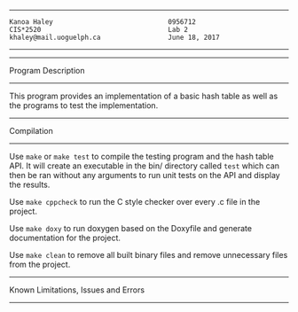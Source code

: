 ****************************************************
```
Kanoa Haley                             0956712
CIS*2520                                Lab 2
khaley@mail.uoguelph.ca                 June 18, 2017
```
****************************************************

*******************
Program Description
*******************
This program provides an implementation of a basic hash table as well
as the programs to test the implementation.

***********
Compilation
***********
Use `make` or `make test` to compile the testing program and the hash table API. It will create an executable in the bin/ directory called `test` which can then be ran without any arguments to run unit tests on the API and display the results.

Use `make cppcheck` to run the C style checker over every .c file in the project.

Use `make doxy` to run doxygen based on the Doxyfile and generate documentation for the project.

Use `make clean` to remove all built binary files and remove unnecessary files from the project.

************************************
Known Limitations, Issues and Errors
************************************
